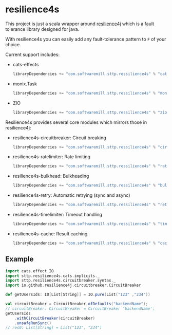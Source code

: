 # resilience4s

This project is just a scala wrapper around [resilience4j](https://github.com/resilience4j/resilience4j) 
which is a fault tolerance library designed for java.

With resilience4s you can easily add any fault-tolerance pattern to `F` of your choice.

Current support includes:
* cats-effects
    ```scala
    libraryDependencies += "com.softwaremill.sttp.ressilience4s" % "cats" % "0.1.0-SNAPSHOT"
    ```
* monix.Task
    ```scala
    libraryDependencies += "com.softwaremill.sttp.ressilience4s" % "monix" % "0.1.0-SNAPSHOT"
    ```
* ZIO
    ```scala
    libraryDependencies += "com.softwaremill.sttp.ressilience4s" % "zio" % "0.1.0-SNAPSHOT"
    ```

Resilience4s provides several core modules which mirrors those in resilience4j:

* resilience4s-circuitbreaker: Circuit breaking
    ```scala
    libraryDependencies += "com.softwaremill.sttp.ressilience4s" % "circuitbreaker" % "0.1.0-SNAPSHOT"
    ```
* resilience4s-ratelimiter: Rate limiting
    ```scala
    libraryDependencies += "com.softwaremill.sttp.ressilience4s" % "ratelimiter" % "0.1.0-SNAPSHOT"
    ```
* resilience4s-bulkhead: Bulkheading
    ```scala
    libraryDependencies += "com.softwaremill.sttp.ressilience4s" % "bulkhead" % "0.1.0-SNAPSHOT"
    ```
* resilience4s-retry: Automatic retrying (sync and async)
    ```scala
    libraryDependencies += "com.softwaremill.sttp.ressilience4s" % "retry" % "0.1.0-SNAPSHOT"
    ```
* resilience4s-timelimiter: Timeout handling
    ```scala
    libraryDependencies += "com.softwaremill.sttp.ressilience4s" % "timelimiter" % "0.1.0-SNAPSHOT"
    ```
* resilience4s-cache: Result caching
    ```scala
    libraryDependencies += "com.softwaremill.sttp.ressilience4s" % "cache" % "0.1.0-SNAPSHOT"
    ```
## Example
```scala
import cats.effect.IO
import sttp.resilience4s.cats.implicits._
import sttp.resilience4s.circuitbreaker.syntax._
import io.github.resilience4j.circuitbreaker.CircuitBreaker

def getUsersIds: IO[List[String]] = IO.pure(List("123" ,"234"))

val circuitBreaker = CircuitBreaker.ofDefaults("backendName");
// circuitBreaker: CircuitBreaker = CircuitBreaker 'backendName';
getUsersIds
    .withCircuitBreaker(circuitBreaker)
    .unsafeRunSync()
// res0: List[String] = List("123", "234")
```
